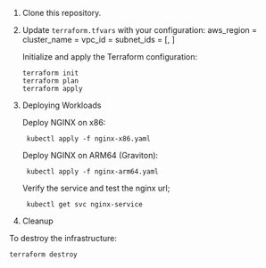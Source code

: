 
1. Clone this repository.
2. Update `terraform.tfvars` with your configuration:
      aws_region    = <region>
      cluster_name  = <cluster name>
      vpc_id        = <existing vpc id>
      subnet_ids    = [<subnet1>, <subnet2>]

    Initialize and apply the Terraform configuration:

       terraform init
       terraform plan
       terraform apply

3. Deploying Workloads

    Deploy NGINX on x86:

        kubectl apply -f nginx-x86.yaml

    Deploy NGINX on ARM64 (Graviton):

        kubectl apply -f nginx-arm64.yaml

    Verify the service and test the nginx url;

        kubectl get svc nginx-service

4. Cleanup

To destroy the infrastructure:

    terraform destroy
